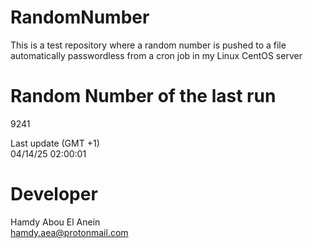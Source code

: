 # RandomNumber    
This is a test repository where a random number is pushed to a file automatically passwordless from a cron job in my Linux CentOS server    
# Random Number of the last run   
9241
      
Last update (GMT +1)    
04/14/25 02:00:01
# Developer    
Hamdy Abou El Anein   
hamdy.aea@protonmail.com
